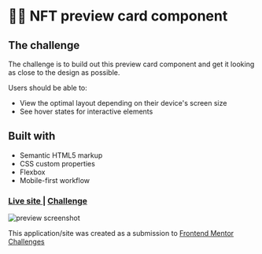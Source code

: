 # 👩‍💻 NFT preview card component

## The challenge

The challenge is to build out this preview card component and get it looking as close to the design as possible.

Users should be able to:

- View the optimal layout depending on their device's screen size
- See hover states for interactive elements

## Built with

- Semantic HTML5 markup
- CSS custom properties
- Flexbox
- Mobile-first workflow

<div>
  <h3>
    <a href= "https://amansgz.github.io/css-nft-preview-card/">
      Live site
    </a>
    <span> | </span>
    <a href= "https://www.frontendmentor.io/challenges/nft-preview-card-component-SbdUL_w0U">
      Challenge
    </a>
  </h3>
</div>

![preview screenshot](./styles/images/preview.png)

This application/site was created as a submission to <a href= "https://www.frontendmentor.io/">Frontend Mentor Challenges</a>
